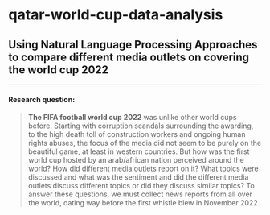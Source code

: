# qatar-world-cup-data-analysis

## Using Natural Language Processing Approaches to compare different media outlets on covering the world cup 2022


___
#### Research question:
> **The FIFA football world cup 2022** was unlike other world cups before. Starting with corruption scandals surrounding the awarding, to the high death toll of construction workers and ongoing human rights abuses, the focus of the media did not seem to be purely on the beautiful game, at least in western countries. But how was the first world cup hosted by an arab/african nation perceived around the world? How did different media outlets report on it? What topics were discussed and what was the sentiment and did the different media outlets discuss different topics or did they discuss similar topics? To answer these questions, we must collect news reports from all over the world, dating way before the first whistle blew in November 2022. 
